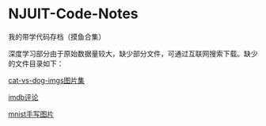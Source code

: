 # NJUIT-Code-Notes
我的带学代码存档（摸鱼合集）



深度学习部分由于原始数据量较大，缺少部分文件，可通过互联网搜索下载。缺少的文件目录如下：

<u>cat-vs-dog-imgs图片集</u>

<u>imdb评论</u>

<u>mnist手写图片</u>
